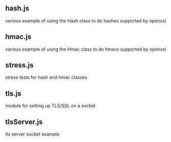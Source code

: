 ## hash.js

various example of using the Hash class to do hashes supported by openssl

## hmac.js

various example of using the Hmac class to do hmacs supported by openssl

## stress.js

stress tests for hash and hmac classes

## tls.js

module for setting up TLS/SSL on a socket

## tlsServer.js

tls server socket example